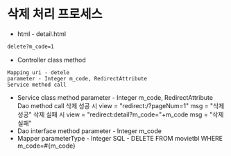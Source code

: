 # 삭제 처리 프로세스
* html - detail.html
```html
delete?m_code=1
```
* Controller class method
```
Mapping uri - detele
parameter - Integer m_code, RedirectAttribute
Service method call
```
* Service class method
       parameter - Integer m_code, RedirectAttribute
	Dao method call
	삭제 성공 시 view = "redirect:/?pageNum=1"
		    msg = "삭제 성공"
	삭제 실패 시 view = "redirect:detail?m_code="+m_code
		    msg = "삭제 실패"
* Dao interface method
       parameter - Integer m_code
* Mapper 
       parameterType - Integer
       SQL - DELETE FROM movietbl WHERE m_code=#{m_code}       
